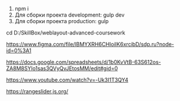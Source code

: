 1. npm i
2. Для сборки проекта development: gulp dev
3. Для сборки проекта production: gulp

cd D:/SkillBox/weblayout-advanced-coursework

https://www.figma.com/file/lBMYXRH6CHIoiIK6xrcibD/sdp.ru?node-id=0%3A1

https://docs.google.com/spreadsheets/d/1b0KvVtB-63S612os-ZA8M8SYIo1sas3QVyQvJEtosMM/edit#gid=0

https://www.youtube.com/watch?v=-Uk3I1T3QY4

https://rangeslider.js.org/
